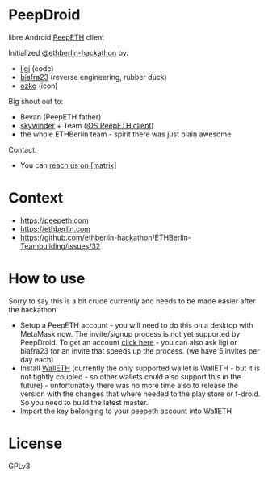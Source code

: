 # PeepDroid

libre Android [PeepETH](http://peepeth.com) client

Initialized [@ethberlin-hackathon](https://github.com/ethberlin-hackathon) by:

 * [ligi](https://ligi.de) (code)
 * [biafra23](https://github.com/biafra23) (reverse engineering, rubber duck)
 * [ozko](https://github.com/katotopark) (icon)

Big shout out to:

 * Bevan (PeepETH father)
 * [skywinder](https://github.com) + Team ([iOS PeepETH client](https://github.com/matterinc/PeepethClient))
 * the whole ETHBerlin team - spirit there was just plain awesome

Contact:

 * You can [reach us on [matrix]](https://riot.im/app/#/room/!pROfbymRuQSSGKjCgK:matrix.org)

# Context

 * https://peepeth.com
 * https://ethberlin.com
 * https://github.com/ethberlin-hackathon/ETHBerlin-Teambuilding/issues/32

# How to use

 Sorry to say this is a bit crude currently and needs to be made easier after the hackathon.

 - Setup a PeepETH account - you will need to do this on a desktop with MetaMask now. The invite/signup process is not yet supported by PeepDroid. To get an account [click here](https://peepeth.com/?PeepethLoves=ligi) - you can also ask ligi or biafra23 for an invite that speeds up the process. (we have 5 invites per day each)
 - Install [WallETH](https://walleth.org) (currently the only supported wallet is WallETH - but it is not tightly coupled - so other wallets could also support this in the future) - unfortunately there was no more time also to release the version with the changes that where needed to the play store or f-droid. So you need to build the latest master.
 - Import the key belonging to your peepeth account into WallETH

# License

GPLv3
